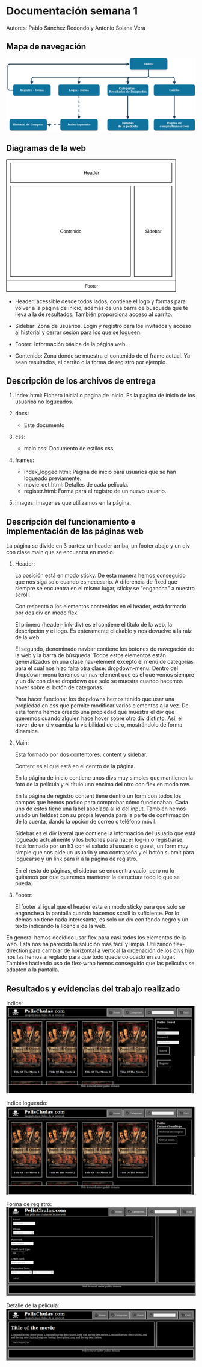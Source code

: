 # Documentación semana 1

Autores: Pablo Sánchez Redondo y Antonio Solana Vera

## Mapa de navegación

![Mapa de navegacion](Web_Diagram.png)

## Diagramas de la web

![Diagrama](EsquemaWeb.png)

* Header: acessible desde todos lados, contiene el logo y formas para volver a la página de inicio, además de una barra de busqueda que te lleva a la de resultados. También proporciona acceso al carrito.

* Sidebar: Zona de usuarios. Login y registro para los invitados y acceso al historial y cerrar sesion para los que se logueen.

* Footer: Información básica de la página web.

* Contenido: Zona donde se muestra el contenido de el frame actual. Ya sean resultados, el carrito o la forma de registro por ejemplo.

## Descripción de los archivos de entrega

1. index.html: Fichero inicial o pagina de inicio. Es la pagina de inicio de los usuarios no logueados.

1. docs:

   * Este documento

1. css:

    * main.css: Documento de estilos css

1. frames:

   * index_logged.html: Pagina de inicio para usuarios que se han logueado previamente.
   * movie_det.html: Detalles de cada película.
   * register.html: Forma para el registro de un nuevo usuario.

1. images: Imagenes que utilizamos en la página.

## Descripción del funcionamiento e implementación de las páginas web

La página se divide en 3 partes: un header arriba, un footer abajo y un div con clase main que se encuentra en medio.

1. Header:

    La posición está en modo sticky. De esta manera hemos conseguido que nos siga solo cuando es necesario. A diferencia de fixed que siempre se encuentra en el mismo lugar, sticky se "engancha" a nuestro scroll.

    Con respecto a los elementos contenidos en el header, está formado por dos div en modo flex.

    El primero (header-link-div) es el contiene el título de la web, la descripción y el logo. Es enteramente clickable y nos devuelve a la raíz de la web.

    El segundo, denominado navbar contiene los botones de navegación de la web y la barra de búsqueda. Todos estos elementos están generalizados en una clase nav-element excepto el menú de categorías para el cual nos hizo falta otra clase: dropdown-menu. Dentro del dropdown-menu tenemos un nav-element que es el que vemos siempre y un div con clase dropdown que solo se muestra cuando hacemos hover sobre el botón de categorías.

    Para hacer funcionar los dropdowns hemos tenido que usar una propiedad en css que permite modificar varios elementos a la vez. De esta forma hemos creado una propiedad que muestra el div que queremos cuando alguien hace hover sobre otro div distinto. Así, el hover de un div cambia la visibilidad de otro, mostrándolo de forma dinamica.

 2. Main:

    Esta formado por dos contentores: content y sidebar.

    Content es el que está en el centro de la página.

    En la página de inicio contiene unos divs muy simples que mantienen la foto de la película y el título uno encima del otro con flex en modo row.

    En la página de registro content tiene dentro un form con todos los campos que hemos podido para comprobar cómo funcionaban. Cada uno de estos tiene una label asociada al id del input. También hemos usado un fieldset con su propia leyenda para la parte de confirmación de la cuenta, dando la opción de correo o teléfono móvil.

    Sidebar es el div lateral que contiene la información del usuario que está logueado actualmente y los botones para hacer log-in o registrarse. Está formado por un h3 con el saludo al usuario o guest, un form muy simple que nos pide un usuario y una contraseña y el botón submit para loguearse y un link para ir a la página de registro.

    En el resto de páginas, el sidebar se encuentra vacío, pero no lo quitamos por que queremos mantener la estructura todo lo que se pueda.

3. Footer:

    El footer al igual que el header esta en modo sticky para que solo se enganche a la pantalla cuando hacemos scroll lo suficiente. Por lo demás no tiene nada interesante, es solo un div con fondo negro y un texto indicando la licencia de la web.

En general hemos decidido usar flex para casi todos los elementos de la web. Esta nos ha parecido la solución más fácil y limpia. Utilizando flex-direction para cambiar de horizontal a vertical la ordenación de los divs hijo nos las hemos arreglado para que todo quede colocado en su lugar. También haciendo uso de flex-wrap hemos conseguido que las películas se adapten a la pantalla.

## Resultados y evidencias del trabajo realizado

Indice:
![index](indexpic.png)

Indice logueado:
![index_logged](loggedpic.png)

Forma de registro:
![register](registerpic.png)

Detalle de la película:
![movie_det](moviedetpic.png)